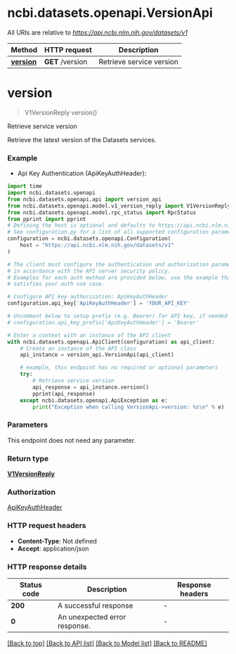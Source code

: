 # ncbi.datasets.openapi.VersionApi

All URIs are relative to *https://api.ncbi.nlm.nih.gov/datasets/v1*

Method | HTTP request | Description
------------- | ------------- | -------------
[**version**](VersionApi.md#version) | **GET** /version | Retrieve service version


# **version**
> V1VersionReply version()

Retrieve service version

Retrieve the latest version of the Datasets services.

### Example

* Api Key Authentication (ApiKeyAuthHeader):
```python
import time
import ncbi.datasets.openapi
from ncbi.datasets.openapi.api import version_api
from ncbi.datasets.openapi.model.v1_version_reply import V1VersionReply
from ncbi.datasets.openapi.model.rpc_status import RpcStatus
from pprint import pprint
# Defining the host is optional and defaults to https://api.ncbi.nlm.nih.gov/datasets/v1
# See configuration.py for a list of all supported configuration parameters.
configuration = ncbi.datasets.openapi.Configuration(
    host = "https://api.ncbi.nlm.nih.gov/datasets/v1"
)

# The client must configure the authentication and authorization parameters
# in accordance with the API server security policy.
# Examples for each auth method are provided below, use the example that
# satisfies your auth use case.

# Configure API key authorization: ApiKeyAuthHeader
configuration.api_key['ApiKeyAuthHeader'] = 'YOUR_API_KEY'

# Uncomment below to setup prefix (e.g. Bearer) for API key, if needed
# configuration.api_key_prefix['ApiKeyAuthHeader'] = 'Bearer'

# Enter a context with an instance of the API client
with ncbi.datasets.openapi.ApiClient(configuration) as api_client:
    # Create an instance of the API class
    api_instance = version_api.VersionApi(api_client)

    # example, this endpoint has no required or optional parameters
    try:
        # Retrieve service version
        api_response = api_instance.version()
        pprint(api_response)
    except ncbi.datasets.openapi.ApiException as e:
        print("Exception when calling VersionApi->version: %s\n" % e)
```


### Parameters
This endpoint does not need any parameter.

### Return type

[**V1VersionReply**](V1VersionReply.md)

### Authorization

[ApiKeyAuthHeader](../README.md#ApiKeyAuthHeader)

### HTTP request headers

 - **Content-Type**: Not defined
 - **Accept**: application/json


### HTTP response details
| Status code | Description | Response headers |
|-------------|-------------|------------------|
**200** | A successful response |  -  |
**0** | An unexpected error response. |  -  |

[[Back to top]](#) [[Back to API list]](../README.md#documentation-for-api-endpoints) [[Back to Model list]](../README.md#documentation-for-models) [[Back to README]](../README.md)

